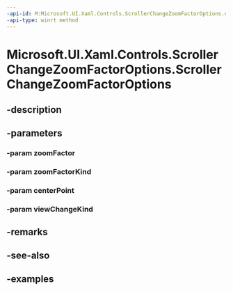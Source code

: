 ```yaml
---
-api-id: M:Microsoft.UI.Xaml.Controls.ScrollerChangeZoomFactorOptions.#ctor(System.Single,Microsoft.UI.Xaml.Controls.ScrollerViewKind,Windows.Foundation.Numerics.Vector2,Microsoft.UI.Xaml.Controls.ScrollerViewChangeKind)
-api-type: winrt method
---
```


<!-- Method syntax.
public ScrollerChangeZoomFactorOptions.ScrollerChangeZoomFactorOptions(Single zoomFactor, ScrollerViewKind zoomFactorKind, Vector2 centerPoint, ScrollerViewChangeKind viewChangeKind)
-->

# Microsoft.UI.Xaml.Controls.ScrollerChangeZoomFactorOptions.ScrollerChangeZoomFactorOptions

## -description

## -parameters
### -param zoomFactor

### -param zoomFactorKind

### -param centerPoint

### -param viewChangeKind

## -remarks

## -see-also

## -examples

